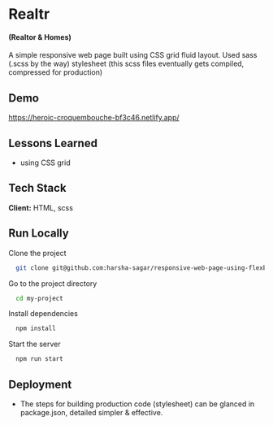 
# Realtr
#### (Realtor & Homes)

A simple responsive web page built using CSS grid fluid layout.
Used sass (.scss by the way) stylesheet (this scss files eventually gets compiled, compressed for production)

## Demo

https://heroic-croquembouche-bf3c46.netlify.app/

## Lessons Learned

- using CSS grid

## Tech Stack

**Client:** HTML, scss


## Run Locally

Clone the project

```bash
  git clone git@github.com:harsha-sagar/responsive-web-page-using-flexbox-fluid-layout.git
```

Go to the project directory

```bash
  cd my-project
```

Install dependencies

```bash
  npm install
```

Start the server

```bash
  npm run start
```

## Deployment

- The steps for building production code (stylesheet) can be glanced in package.json, detailed simpler & effective.
